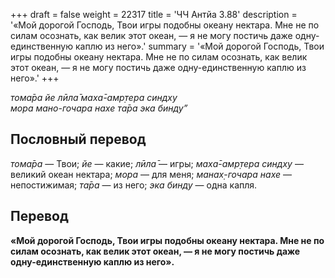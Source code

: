 +++
draft = false
weight = 22317
title = 'ЧЧ Антйа 3.88'
description = '«Мой дорогой Господь, Твои игры подобны океану нектара. Мне не по силам осознать, как велик этот океан, — я не могу постичь даже одну-единственную каплю из него».'
summary = '«Мой дорогой Господь, Твои игры подобны океану нектара. Мне не по силам осознать, как велик этот океан, — я не могу постичь даже одну-единственную каплю из него».'
+++

_тома̄ра йе лӣла̄ маха̄-амр̣тера синдху  
мора мано-гочара нахе та̄ра эка бинду”_

## Пословный перевод

_тома̄ра_ — Твои; _йе_ — какие; _лӣла̄_ — игры; _маха̄_\-_амр̣тера_ _синдху_ — великий океан нектара; _мора_ — для меня; _манах̣_\-_гочара_ _нахе_ — непостижимая; _та̄ра_ — из него; _эка_ _бинду_ — одна капля.

## Перевод

**«Мой дорогой Господь, Твои игры подобны океану нектара. Мне не по силам осознать, как велик этот океан, — я не могу постичь даже одну-единственную каплю из него».**
